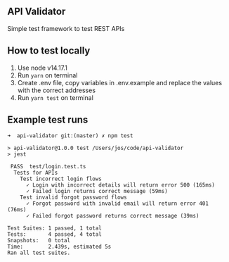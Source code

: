 ## API Validator
Simple test framework to test REST APIs

## How to test locally
1. Use node v14.17.1
2. Run `yarn` on terminal
3. Create .env file, copy variables in .env.example and replace the values with the correct addresses
4. Run `yarn test` on terminal

## Example test runs
```
➜  api-validator git:(master) ✗ npm test

> api-validator@1.0.0 test /Users/jos/code/api-validator
> jest

 PASS  test/login.test.ts
  Tests for APIs
    Test incorrect login flows
      ✓ Login with incorrect details will return error 500 (165ms)
      ✓ Failed login returns correct message (59ms)
    Test invalid forgot password flows
      ✓ Forgot password with invalid email will return error 401 (76ms)
      ✓ Failed forgot password returns correct message (39ms)

Test Suites: 1 passed, 1 total
Tests:       4 passed, 4 total
Snapshots:   0 total
Time:        2.439s, estimated 5s
Ran all test suites.
```
